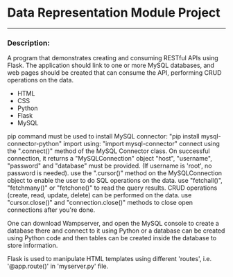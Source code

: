 # Data Representation Module Project 
---
### Description:
A program that demonstrates creating and consuming RESTful APIs using Flask. The application should link to one or more MySQL databases, and web pages should be created that can consume the API, performing CRUD operations on the data.
- HTML
- CSS
- Python
- Flask 
- MySQL 

pip command must be used to install MySQL connector: "pip install mysql-connector-python"
import using:  "import mysql-connector"
connect using the ".connect()" method of the MySQL Connector class. On successful connection, it returns a "MySQLConnection" object
"host", "username", "password" and "database" must be provided. (If username is 'root', no password is needed).
use the ".cursor()" method on the MySQLConnection object to enable the user to do SQL operations on the data.
use "fetchall()", "fetchmany()" or "fetchone()" to read the query results.
CRUD operations (create, read, update, delete) can be performed on the data.
use "cursor.close()" and "connection.close()" methods to close open connections after you're done.

One can download Wampserver, and open the MySQL console to create a database there and connect to it using Python or a database can be created using Python code and then tables can be created inside the database to store information.

Flask is used to manipulate HTML templates using different 'routes', i.e. '@app.route()' in 'myserver.py' file.
